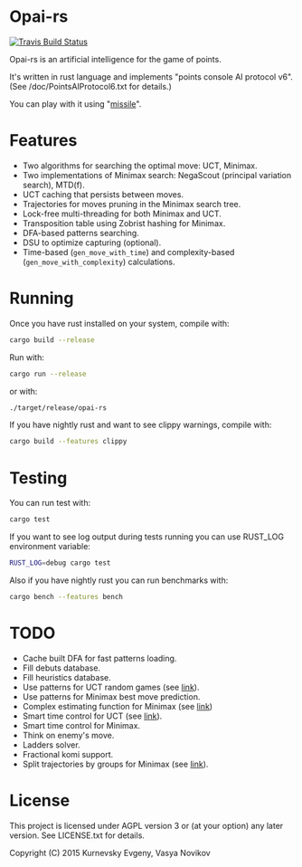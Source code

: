Opai-rs
====

[![Travis Build Status](https://travis-ci.org/kurnevsky/opai-rs.svg?branch=master)](https://travis-ci.org/kurnevsky/opai-rs)

Opai-rs is an artificial intelligence for the game of points.

It's written in rust language and implements "points console AI protocol v6". (See /doc/PointsAIProtocol6.txt for details.)

You can play with it using "[missile](https://github.com/kurnevsky/missile)".

Features
====

* Two algorithms for searching the optimal move: UCT, Minimax.
* Two implementations of Minimax search: NegaScout (principal variation search), MTD(f).
* UCT caching that persists between moves.
* Trajectories for moves pruning in the Minimax search tree.
* Lock-free multi-threading for both Minimax and UCT.
* Transposition table using Zobrist hashing for Minimax.
* DFA-based patterns searching.
* DSU to optimize capturing (optional).
* Time-based (`gen_move_with_time`) and complexity-based (`gen_move_with_complexity`) calculations.

Running
====

Once you have rust installed on your system, compile with:

```sh
cargo build --release
```

Run with:

```sh
cargo run --release
```

or with:

```sh
./target/release/opai-rs
```

If you have nightly rust and want to see clippy warnings, compile with:

```sh
cargo build --features clippy
```

Testing
====

You can run test with:

```sh
cargo test
```

If you want to see log output during tests running you can use RUST_LOG environment variable:

```sh
RUST_LOG=debug cargo test
```

Also if you have nightly rust you can run benchmarks with:

```sh
cargo bench --features bench
```

TODO
====
* Cache built DFA for fast patterns loading.
* Fill debuts database.
* Fill heuristics database.
* Use patterns for UCT random games (see [link](http://pasky.or.cz/go/pachi-tr.pdf)).
* Use patterns for Minimax best move prediction.
* Complex estimating function for Minimax (see [link](https://www.gnu.org/software/gnugo/gnugo_13.html#SEC167))
* Smart time control for UCT (see [link](http://pasky.or.cz/go/pachi-tr.pdf)).
* Smart time control for Minimax.
* Think on enemy's move.
* Ladders solver.
* Fractional komi support.
* Split trajectories by groups for Minimax (see [link](https://www.icsi.berkeley.edu/ftp/global/pub/techreports/1996/tr-96-030.pdf)).

License
====

This project is licensed under AGPL version 3 or (at your option) any later version. See LICENSE.txt for details.

Copyright (C) 2015 Kurnevsky Evgeny, Vasya Novikov

